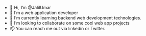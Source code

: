 - 👋 Hi, I’m @JalilUmar
- 👀 I’m a web application developer 
- 🌱 I’m currently learning backend web development technologies.
- 💞️ I’m looking to collaborate on some cool web app projects
- 📫 You can reach me out via linkedin or Twitter.

<!---
JalilUmar/JalilUmar is a ✨ special ✨ repository because its `README.md` (this file) appears on your GitHub profile.
You can click the Preview link to take a look at your changes.
--->
